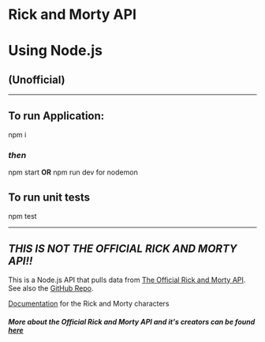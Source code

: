 # Rick and Morty API 

# Using Node.js

## (Unofficial)

---

## To run Application:

npm i 

### *then*

npm start **OR** npm run dev for nodemon

## To run unit tests

npm test

---

## *THIS IS NOT THE OFFICIAL RICK AND MORTY API!!* 

This is a Node.js API that pulls data from [The Official Rick and Morty API](https://rickandmortyapi.com/). See also the [GitHub Repo](https://github.com/afuh/rick-and-morty-api).

 [Documentation](https://rickandmortyapi.com/documentation/#get-all-characters) for the Rick and Morty characters

#### *More about the Official Rick and Morty API and it's creators can be found [here](https://rickandmortyapi.com/about/)* 
